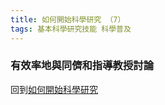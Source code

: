 ```yaml
---
title: 如何開始科學研究 （7）
tags: 基本科學研究技能 科學普及
---
```


### 有效率地與同儕和指導教授討論


回到[如何開始科學研究](../../../2022/07/21/how_to_do_research_1.html)
